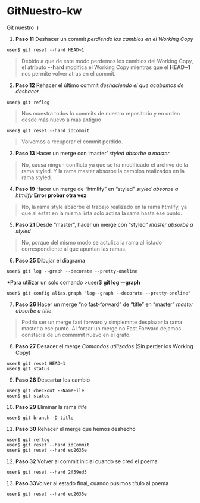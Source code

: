 # GitNuestro-kw
Git nuestro :)

1. **Paso 11** Deshacer un commit *perdiendo los cambios en el Working Copy* 
  ```
  user$ git reset --hard HEAD~1 
  ```
>Debido a que de este modo perdemos los cambios del Working Copy, el atributo **--hard** modifica el Working Copy mientras que el **HEAD~1** nos permite volver atras en el commit.

2. **Paso 12** Rehacer el último commit *deshaciendo el que acabamos de deshacer*
  ```
  user$ git reflog 
  ````
  >Nos muestra todos lo commits de nuestro repositorio y en orden desde más nuevo a más antiguo
  ```
  user$ git reset --hard idCommit 
  ```
  >Volvemos a recuperar el commit perdido.

3. **Paso 13** Hacer un merge con ‘master’ *styled absorbe a master*
>No, causa ningun conflicto ya que se ha modificado el archivo de la rama styled. Y la rama master absorbe la cambios realizados en la rama styled.

4. **Paso 19** Hacer un merge de “htmlify” en “styled” *styled absorbe a htmlify*
  **Error probar otra vez**
>No, la rama style absorbe el trabajo realizado en la rama htmlify, ya que al estat en la misma lista solo actiza la rama hasta ese punto.

5. **Paso 21** Desde “master”, hacer un merge con “styled” *master absorbe a styled*
>No, porque del mismo modo se actuliza la rama al listado correspondiente al que apuntan las ramas.

6. **Paso 25** Dibujar el diagrama

  ```
  user$ git log --graph --decorate --pretty-oneline
  ```
*Para utilizar un solo comando >user$ **git log --graph**
  ```
  user$ git config alias.graph "log--graph --decorate --pretty-oneline"
  ```
  
7. **Paso 26** Hacer un merge “no fast-forward” de “title” en “master” *master absorbe a title*
> Podria ser un merge fast forward y simplemnte desplazar la rama master a ese punto. Al forzar un merge no Fast Forward dejamos constacia de un commmit nuevo en el grafo.

8. **Paso 27** Desacer el merge *Comandos utilizados* (Sin perder los Working Copy)
  ```
  user$ git reset HEAD~1
  user$ git status 
  ```
  
9.  **Paso 28** Descartar los cambio
  ```
  user$ git checkout --NameFile 
  user$ git status
  ```
  
10. **Paso 29** Eliminar la rama *title*
  ```
  user$ git branch -D title 
  ```
  
11. **Paso 30** Rehacer el merge que hemos deshecho
  ```
  user$ git reflog
  user$ git reset --hard idCommit 
  user$ git reset --hard ec2635e
  ```
  
12. **Paso 32** Volver al commit inicial cuando se creó el poema
  ```
  user$ git reset --hard 2f59ed3
  ```
  
13. **Paso 33**Volver al estado final, cuando pusimos título al poema
  ```
  user$ git reset --hard ec2635e
  ```
